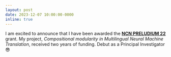 ```yaml
---
layout: post
date: 2023-12-07 10:00:00-0000
inline: true
---
```


I am excited to announce that I have been awarded the [**NCN PRELUDIUM 22**](https://www.ncn.gov.pl/en/aktualnosci/2023-11-23-wyniki-opus22-preludium25) grant. My project, *Compositional modularity in Multilingual Neural Machine Translation*, received two years of funding.  Debut as a Principal Investigator :sunglasses:

